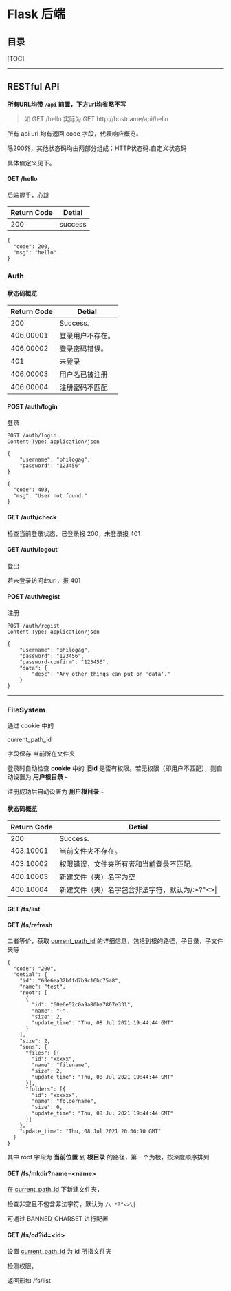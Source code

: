 # Flask 后端

## 目录

[TOC]

---

## RESTful API

**所有URL均带 `/api` 前置，下方url均省略不写**

> 如 GET /hello 实际为 GET http://hostname/api/hello

所有 api url 均有返回 code 字段，代表响应概览。

除200外，其他状态码均由两部分组成：HTTP状态码.自定义状态码

具体值定义见下。



#### GET /hello

后端握手，心跳

| Return Code | Detial  |
| ----------- | ------- |
| 200         | success |

```
{
  "code": 200,
  "msg": "hello"
}
```

### Auth

#### 状态码概览

| Return Code | Detial           |
| ----------- | ---------------- |
| 200         | Success.         |
| 406.00001   | 登录用户不存在。 |
| 406.00002   | 登录密码错误。   |
| 401         | 未登录           |
| 406.00003   | 用户名已被注册   |
| 406.00004   | 注册密码不匹配   |

#### POST /auth/login

登录
```
POST /auth/login
Content-Type: application/json

{
    "username": "philogag",
    "password": "123456"
}
```

```
{
  "code": 403,
  "msg": "User not found."
}
```

#### GET /auth/check

检查当前登录状态，已登录报 200，未登录报 401

#### GET /auth/logout

登出

若未登录访问此url，报 401

#### POST /auth/regist

注册

```
POST /auth/regist
Content-Type: application/json

{
    "username": "philogag",
    "password": "123456",
    "password-confirm": "123456",
    "data": {
        "desc": "Any other things can put on 'data'."
    }
}
```





---

### FileSystem

通过 cookie 中的 <p id="current_path_id">current_path_id</p>  字段保存 当前所在文件夹

登录时自动检查 **cookie** 中的 **旧id** 是否有权限。若无权限（即用户不匹配），则自动设置为 **用户根目录 `~`**

注册成功后自动设置为 **用户根目录 `~`**

#### 状态码概览

| Return Code | Detial                                           |
| ----------- | ------------------------------------------------ |
| 200         | Success.                                         |
| 403.10001   | 当前文件夹不存在。                               |
| 403.10002   | 权限错误，文件夹所有者和当前登录不匹配。         |
| 400.10003   | 新建文件（夹）名字为空                           |
| 400.10004   | 新建文件（夹）名字包含非法字符，默认为/\:*?"<>\| |





#### GET /fs/list

#### GET /fs/refresh

二者等价，获取 <a href="#current_path_id">current_path_id</a> 的详细信息，包括到根的路径，子目录，子文件夹等

```
{
  "code": "200",
  "detial": {
    "id": "60e6ea32bffd7b9c16bc75a8",
    "name": "test",
    "root": [
      {
        "id": "60e6e52c0a9a80ba7867e331",
        "name": "~",
        "size": 2,
        "update_time": "Thu, 08 Jul 2021 19:44:44 GMT"
      }
    ],
    "size": 2,
    "sons": {
      "files": [{
        "id": "xxxxx",
        "name": "filename",
        "size": 2,
        "update_time": "Thu, 08 Jul 2021 19:44:44 GMT"
      }],
      "folders": [{
        "id": "xxxxxx",
        "name": "foldername",
        "size": 0,
        "update_time": "Thu, 08 Jul 2021 19:44:44 GMT"
      }]
    },
    "update_time": "Thu, 08 Jul 2021 20:06:10 GMT"
  }
}
```

其中 root 字段为 **当前位置** 到 **根目录** 的路径，第一个为根，按深度顺序排列



#### GET /fs/mkdir?name=\<name\>

在 <a href="#current_path_id">current_path_id</a> 下新建文件夹，

检查非空且不包含非法字符，默认为 `/\:*?"<>\|` 

可通过 BANNED_CHARSET 进行配置



#### GET /fs/cd?id=\<id\>

设置 <a href="#current_path_id">current_path_id</a> 为 id 所指文件夹

检测权限，

返回形如 /fs/list

